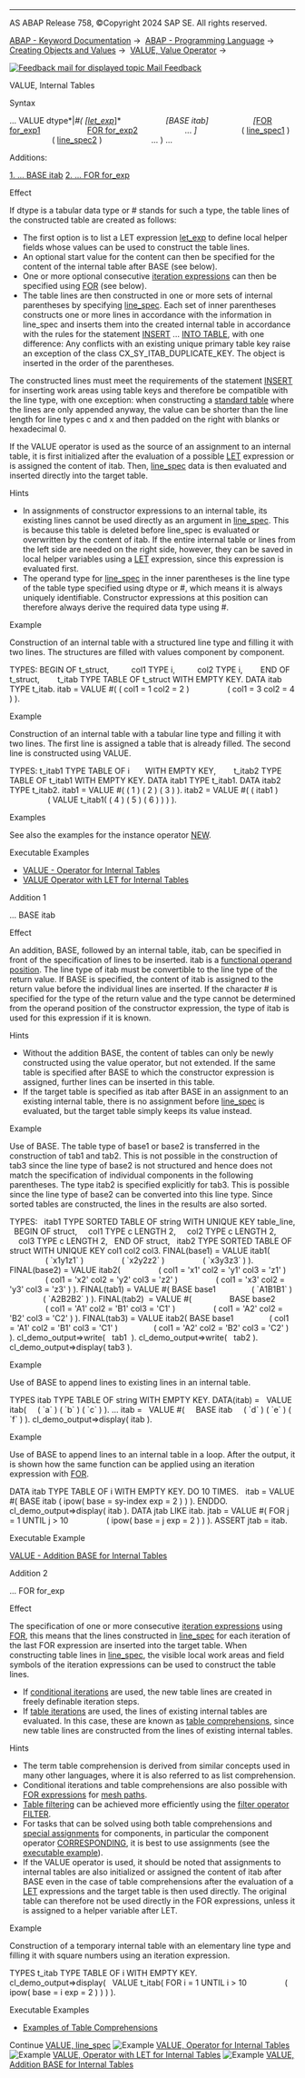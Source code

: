   

* * *

AS ABAP Release 758, ©Copyright 2024 SAP SE. All rights reserved.

[ABAP - Keyword Documentation](javascript:call_link\('abenabap.htm'\)) →  [ABAP - Programming Language](javascript:call_link\('abenabap_reference.htm'\)) →  [Creating Objects and Values](javascript:call_link\('abencreate_objects.htm'\)) →  [VALUE, Value Operator](javascript:call_link\('abenconstructor_expression_value.htm'\)) → 

 [![](Mail.gif?object=Mail.gif "Feedback mail for displayed topic") Mail Feedback](mailto:f1_help@sap.com?subject=Feedback%20on%20ABAP%20Documentation&body=Document:%20VALUE%2C%20Internal%20Tables%2C%20ABENVALUE_CONSTRUCTOR_PARAMS_ITAB%2C%20758%0D%0A%0D%0AError:%0D%0A%0D%0A%0D%0A%0D%0ASuggestion%20for%20improvement:)

VALUE, Internal Tables

Syntax

... VALUE dtype*|*#( *\[*[let\_exp](javascript:call_link\('abaplet.htm'\))*\]*
                   *\[*BASE itab*\]*
                   *\[*[FOR for\_exp1](javascript:call_link\('abenfor.htm'\))
                    [FOR for\_exp2](javascript:call_link\('abenfor.htm'\))
                    ... *\]*
                   ( [line\_spec1](javascript:call_link\('abenvalue_constructor_params_lspc.htm'\)) )
                   ( [line\_spec2](javascript:call_link\('abenvalue_constructor_params_lspc.htm'\)) )
                     ... ) ...

Additions:

[1\. ... BASE itab](#!ABAP_ADDITION_1@1@)
[2\. ... FOR for\_exp](#!ABAP_ADDITION_2@2@)

Effect

If dtype is a tabular data type or # stands for such a type, the table lines of the constructed table are created as follows:

-   The first option is to list a LET expression [let\_exp](javascript:call_link\('abaplet.htm'\)) to define local helper fields whose values can be used to construct the table lines.
-   An optional start value for the content can then be specified for the content of the internal table after BASE (see below).
-   One or more optional consecutive [iteration expressions](javascript:call_link\('abeniteration_expression_glosry.htm'\) "Glossary Entry") can then be specified using [FOR](javascript:call_link\('abenfor.htm'\)) (see below).
-   The table lines are then constructed in one or more sets of internal parentheses by specifying [line\_spec](javascript:call_link\('abenvalue_constructor_params_lspc.htm'\)). Each set of inner parentheses constructs one or more lines in accordance with the information in line\_spec and inserts them into the created internal table in accordance with the rules for the statement [INSERT](javascript:call_link\('abapinsert_itab.htm'\)) ... [INTO TABLE](javascript:call_link\('abapinsert_itab_position.htm'\)), with one difference: Any conflicts with an existing unique primary table key raise an exception of the class CX\_SY\_ITAB\_DUPLICATE\_KEY. The object is inserted in the order of the parentheses.

The constructed lines must meet the requirements of the statement [INSERT](javascript:call_link\('abapinsert_itab.htm'\)) for inserting work areas using table keys and therefore be compatible with the line type, with one exception: when constructing a [standard table](javascript:call_link\('abenstandard_table_glosry.htm'\) "Glossary Entry") where the lines are only appended anyway, the value can be shorter than the line length for line types c and x and then padded on the right with blanks or hexadecimal 0.

If the VALUE operator is used as the source of an assignment to an internal table, it is first initialized after the evaluation of a possible [LET](javascript:call_link\('abaplet.htm'\)) expression or is assigned the content of itab. Then, [line\_spec](javascript:call_link\('abenvalue_constructor_params_lspc.htm'\)) data is then evaluated and inserted directly into the target table.

Hints

-   In assignments of constructor expressions to an internal table, its existing lines cannot be used directly as an argument in [line\_spec](javascript:call_link\('abenvalue_constructor_params_lspc.htm'\)). This is because this table is deleted before line\_spec is evaluated or overwritten by the content of itab. If the entire internal table or lines from the left side are needed on the right side, however, they can be saved in local helper variables using a [LET](javascript:call_link\('abaplet.htm'\)) expression, since this expression is evaluated first.
-   The operand type for [line\_spec](javascript:call_link\('abenvalue_constructor_params_lspc.htm'\)) in the inner parentheses is the line type of the table type specified using dtype or #, which means it is always uniquely identifiable. Constructor expressions at this position can therefore always derive the required data type using #.

Example

Construction of an internal table with a structured line type and filling it with two lines. The structures are filled with values component by component.

TYPES: BEGIN OF t\_struct,
         col1 TYPE i,
         col2 TYPE i,
       END OF t\_struct,
       t\_itab TYPE TABLE OF t\_struct WITH EMPTY KEY.
DATA itab TYPE t\_itab.
itab = VALUE #( ( col1 = 1 col2 = 2 )
                ( col1 = 3 col2 = 4 ) ).

Example

Construction of an internal table with a tabular line type and filling it with two lines. The first line is assigned a table that is already filled. The second line is constructed using VALUE.

TYPES: t\_itab1 TYPE TABLE OF i       WITH EMPTY KEY,
       t\_itab2 TYPE TABLE OF t\_itab1 WITH EMPTY KEY.
DATA itab1 TYPE t\_itab1.
DATA itab2 TYPE t\_itab2.
itab1 = VALUE #( ( 1 ) ( 2 ) ( 3 ) ).
itab2 = VALUE #( ( itab1 )
                 ( VALUE t\_itab1( ( 4 ) ( 5 ) ( 6 ) ) ) ).

Examples

See also the examples for the instance operator [NEW](javascript:call_link\('abennew_constructor_params_itab.htm'\)).

Executable Examples

-   [VALUE - Operator for Internal Tables](javascript:call_link\('abenvalue_itab_abexa.htm'\))
-   [VALUE Operator with LET for Internal Tables](javascript:call_link\('abenvalue_itab_let_abexa.htm'\))

Addition 1   

... BASE itab

Effect

An addition, BASE, followed by an internal table, itab, can be specified in front of the specification of lines to be inserted. itab is a [functional operand position](javascript:call_link\('abenfunctional_position_glosry.htm'\) "Glossary Entry"). The line type of itab must be convertible to the line type of the return value. If BASE is specified, the content of itab is assigned to the return value before the individual lines are inserted. If the character # is specified for the type of the return value and the type cannot be determined from the operand position of the constructor expression, the type of itab is used for this expression if it is known.

Hints

-   Without the addition BASE, the content of tables can only be newly constructed using the value operator, but not extended. If the same table is specified after BASE to which the constructor expression is assigned, further lines can be inserted in this table.
-   If the target table is specified as itab after BASE in an assignment to an existing internal table, there is no assignment before [line\_spec](javascript:call_link\('abenvalue_constructor_params_lspc.htm'\)) is evaluated, but the target table simply keeps its value instead.

Example

Use of BASE. The table type of base1 or base2 is transferred in the construction of tab1 and tab2. This is not possible in the construction of tab3 since the line type of base2 is not structured and hence does not match the specification of individual components in the following parentheses. The type itab2 is specified explicitly for tab3. This is possible since the line type of base2 can be converted into this line type. Since sorted tables are constructed, the lines in the results are also sorted.

TYPES:
  itab1 TYPE SORTED TABLE OF string WITH UNIQUE KEY table\_line,
  BEGIN OF struct,
    col1 TYPE c LENGTH 2,
    col2 TYPE c LENGTH 2,
    col3 TYPE c LENGTH 2,
  END OF struct,
  itab2 TYPE SORTED TABLE OF struct WITH UNIQUE KEY col1 col2 col3.
FINAL(base1) = VALUE itab1(
                ( \`x1y1z1\` )
                ( \`x2y2z2\` )
                ( \`x3y3z3\` ) ).
FINAL(base2) = VALUE itab2(
                ( col1 = 'x1' col2 = 'y1' col3 = 'z1' )
                ( col1 = 'x2' col2 = 'y2' col3 = 'z2' )
                ( col1 = 'x3' col2 = 'y3' col3 = 'z3' ) ).
FINAL(tab1) = VALUE #( BASE base1
               ( \`A1B1B1\` )
               ( \`A2B2B2\` ) ).
FINAL(tab2)  = VALUE #(
                BASE base2
                ( col1 = 'A1' col2 = 'B1' col3 = 'C1' )
                ( col1 = 'A2' col2 = 'B2' col3 = 'C2' ) ).
FINAL(tab3) = VALUE itab2( BASE base1
               ( col1 = 'A1' col2 = 'B1' col3 = 'C1' )
               ( col1 = 'A2' col2 = 'B2' col3 = 'C2' ) ).
cl\_demo\_output=>write(   tab1  ).
cl\_demo\_output=>write(   tab2 ).
cl\_demo\_output=>display( tab3 ).

Example

Use of BASE to append lines to existing lines in an internal table.

TYPES itab TYPE TABLE OF string WITH EMPTY KEY.
DATA(itab) =
  VALUE itab(
    ( \`a\` ) ( \`b\` ) ( \`c\` ) ).
...
itab =
  VALUE #(
    BASE itab
    ( \`d\` ) ( \`e\` ) ( \`f\` ) ).
cl\_demo\_output=>display( itab ).

Example

Use of BASE to append lines to an internal table in a loop. After the output, it is shown how the same function can be applied using an iteration expression with [FOR](javascript:call_link\('abenfor_conditional.htm'\)).

DATA itab TYPE TABLE OF i WITH EMPTY KEY.
DO 10 TIMES.
  itab = VALUE #( BASE itab ( ipow( base = sy-index exp = 2 ) ) ).
ENDDO.
cl\_demo\_output=>display( itab ).
DATA jtab LIKE itab.
jtab = VALUE #( FOR j = 1 UNTIL j > 10
                ( ipow( base = j exp = 2 ) ) ).
ASSERT jtab = itab.

Executable Example

[VALUE - Addition BASE for Internal Tables](javascript:call_link\('abenvalue_itab_base_abexa.htm'\))

Addition 2   

... FOR for\_exp

Effect

The specification of one or more consecutive [iteration expressions](javascript:call_link\('abeniteration_expression_glosry.htm'\) "Glossary Entry") using [FOR](javascript:call_link\('abenfor.htm'\)), this means that the lines constructed in [line\_spec](javascript:call_link\('abenvalue_constructor_params_lspc.htm'\)) for each iteration of the last FOR expression are inserted into the target table. When constructing table lines in [line\_spec](javascript:call_link\('abenvalue_constructor_params_lspc.htm'\)), the visible local work areas and field symbols of the iteration expressions can be used to construct the table lines.

-   If [conditional iterations](javascript:call_link\('abenfor_conditional.htm'\)) are used, the new table lines are created in freely definable iteration steps.
-   If [table iterations](javascript:call_link\('abenfor_itab.htm'\)) are used, the lines of existing internal tables are evaluated. In this case, these are known as [table comprehensions](javascript:call_link\('abentable_comprehension_glosry.htm'\) "Glossary Entry"), since new table lines are constructed from the lines of existing internal tables.

Hints

-   The term table comprehension is derived from similar concepts used in many other languages, where it is also referred to as list comprehension.
-   Conditional iterations and table comprehensions are also possible with [FOR expressions](javascript:call_link\('abenmesh_for.htm'\)) for [mesh paths](javascript:call_link\('abenmesh_path_glosry.htm'\) "Glossary Entry").
-   [Table filtering](javascript:call_link\('abentable_filtering_glosry.htm'\) "Glossary Entry") can be achieved more efficiently using the [filter operator](javascript:call_link\('abenfilter_operator_glosry.htm'\) "Glossary Entry") [FILTER](javascript:call_link\('abenconstructor_expression_filter.htm'\)).
-   For tasks that can be solved using both table comprehensions and [special assignments](javascript:call_link\('abencorresponding.htm'\)) for components, in particular the component operator [CORRESPONDING](javascript:call_link\('abenconstructor_expr_corresponding.htm'\)), it is best to use assignments (see the [executable example](javascript:call_link\('abencorresponding_vs_for_abexa.htm'\))).
-   If the VALUE operator is used, it should be noted that assignments to internal tables are also initialized or assigned the content of itab after BASE even in the case of table comprehensions after the evaluation of a [LET](javascript:call_link\('abaplet.htm'\)) expressions and the target table is then used directly. The original table can therefore not be used directly in the FOR expressions, unless it is assigned to a helper variable after LET.

Example

Construction of a temporary internal table with an elementary line type and filling it with square numbers using an iteration expression.

TYPES t\_itab TYPE TABLE OF i WITH EMPTY KEY.
cl\_demo\_output=>display(
  VALUE t\_itab( FOR i = 1 UNTIL i > 10
                ( ipow( base = i exp = 2 ) ) ) ).

Executable Examples

-   [Examples of Table Comprehensions](javascript:call_link\('abentable_comprehensions_abexas.htm'\))

Continue
[VALUE, line\_spec](javascript:call_link\('abenvalue_constructor_params_lspc.htm'\))
![Example](exa.gif "Example") [VALUE, Operator for Internal Tables](javascript:call_link\('abenvalue_itab_abexa.htm'\))
![Example](exa.gif "Example") [VALUE, Operator with LET for Internal Tables](javascript:call_link\('abenvalue_itab_let_abexa.htm'\))
![Example](exa.gif "Example") [VALUE, Addition BASE for Internal Tables](javascript:call_link\('abenvalue_itab_base_abexa.htm'\))